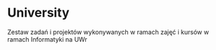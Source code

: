 # University
 Zestaw zadań i projektów wykonywanych w ramach zajęć i kursów w ramach Informatyki na UWr
